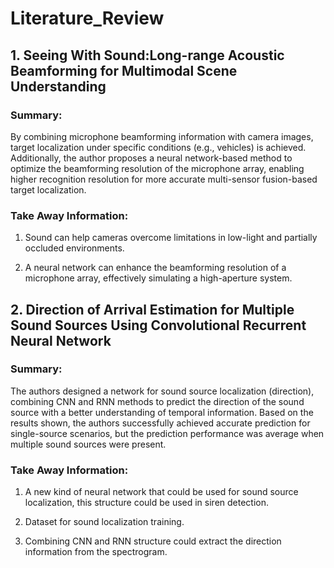 # Literature_Review
## 1. Seeing With Sound:Long-range Acoustic Beamforming for Multimodal Scene Understanding

### Summary:

By combining microphone beamforming information with camera images, target localization under specific conditions (e.g., vehicles) is achieved. Additionally, the author proposes a neural network-based method to optimize the beamforming resolution of the microphone array, enabling higher recognition resolution for more
accurate multi-sensor fusion-based target localization.

### Take Away Information:

1. Sound can help cameras overcome limitations in low-light and partially occluded environments.

2. A neural network can enhance the beamforming resolution of a microphone array, effectively simulating a high-aperture system.

## 2. Direction of Arrival Estimation for Multiple Sound Sources Using Convolutional Recurrent Neural Network

### Summary:

The authors designed a network for sound source localization (direction), combining CNN and RNN methods to predict the direction of the sound source with a better understanding of temporal information. Based on the results shown, the authors successfully achieved accurate prediction for single-source scenarios, but the prediction performance was average when multiple sound sources were present.

### Take Away Information:

1. A new kind of neural network that could be used for sound source localization, this structure could be used in siren detection.

2. Dataset for sound localization training.

3. Combining CNN and RNN structure could extract the direction information from the spectrogram.
